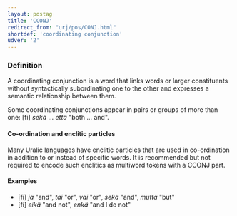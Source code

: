 ```yaml
---
layout: postag
title: 'CCONJ'
redirect_from: "urj/pos/CONJ.html"
shortdef: 'coordinating conjunction'
udver: '2'
---
```


### Definition

A coordinating conjunction is a word that links words or larger constituents
without syntactically subordinating one to the other and expresses a semantic
relationship between them.

Some coordinating conjunctions appear in pairs or groups of more than one:
[fi] _sekä_ ... _että_ "both ... and".

#### Co-ordination and enclitic particles

Many Uralic languages have enclitic particles that are used in co-ordination
in addition to or instead of specific words. It is recommended but not required
to encode such enclitics as multiword tokens with a CCONJ part.

#### Examples

* [fi] _ja_ "and", _tai_ "or", _vai_ "or", _sekä_ "and", _mutta_ "but"
* [fi] _eikä_ "and not", _enkä_ "and I do not"

<!-- Interlanguage links updated Po lis 14 15:34:31 CET 2022 -->
